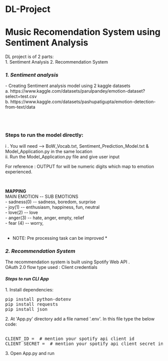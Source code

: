 # DL-Project
<h1> Music Recomendation System using Sentiment Analysis</h1>

<p> DL project is of 2 parts:<br>
1. Sentiment Analysis
2. Recommendation System
</p>

<h3><i> 1. Sentiment analysis</i></h3>
<p> - Creating Sentiment analysis model using 2 kaggle datasets<br>
a. https://www.kaggle.com/datasets/parulpandey/emotion-dataset?select=test.csv<br>
b. https://www.kaggle.com/datasets/pashupatigupta/emotion-detection-from-text/data<br>
</p><br><br>

<h3> Steps to run the model directly: </h3>
<p> i . You will need --> BoW_Vocab.txt, Sentiment_Prediction_Model.txt & Model_Application.py in the same location<br>
ii. Run the Model_Application.py file and give user input</p>

<p> For reference : OUTPUT for will be numeric digits which map to emotion experienced.</p><br>
<p> <b>MAPPING</b><br>
MAIN EMOTION     --     SUB EMOTIONS<br>
- sadness(0)     --     sadness, boredom, surprise <br> 
- joy(1)         --     enthusiasm, happiness, fun, neutral<br>
- love(2)        --     love<br>
- anger(3)       --     hate, anger, empty, relief<br>
- fear (4)       --     worry, <br><br>


* NOTE: Pre processing task can be improved *

<h3><i> 2. Recommendation System</i></h3>
<p> The recommendation system is built using Spotify Web API . <br> OAuth 2.0 flow type used : Client credentials <br>

<h4><b><i> Steps to run CLI App</i></b></h4>
<p>1. Install dependencies:<br>
<pre>
pip install python-dotenv
pip install requests
pip install json
</pre>
2. At 'App.py' directory add a file named '.env'. In this file type the below code: 
<pre> 
CLIENT_ID = <client_id_in_quotes> # mention your spotify api client id
CLIENT_SECRET = <client_secret_in_quotes> # mention your spotify api client secret in codes
</pre>
3. Open App.py and run <br></p>


